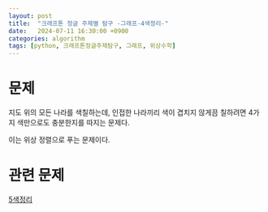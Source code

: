 ```yaml
---
layout: post
title:  "크래프톤 정글 주제별 탐구 -그래프-4색정리-"
date:   2024-07-11 16:30:00 +0900
categories: algorithm
tags: [python, 크래프톤정글주제탐구, 그래프, 위상수학]
---
```



# 문제
지도 위의 모든 나라를 색칠하는데, 인접한 나라끼리 색이 겹치지 않게끔 칠하려면 4가지 색만으로도 충분한지를 따지는 문제다.

이는 위상 정렬으로 푸는 문제이다.




# 관련 문제
[5색정리](https://www.acmicpc.net/problem/17119)
